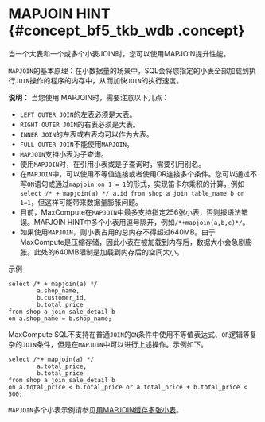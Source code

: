 # MAPJOIN HINT {#concept_bf5_tkb_wdb .concept}

当一个大表和一个或多个小表JOIN时，您可以使用MAPJOIN提升性能。

`MAPJOIN`的基本原理：在小数据量的场景中，SQL会将您指定的小表全部加载到执行`JOIN`操作的程序的内存中，从而加快`JOIN`的执行速度。

**说明：** 当您使用 MAPJOIN时，需要注意以下几点：

-   `LEFT OUTER JOIN`的左表必须是大表。
-   `RIGHT OUTER JOIN`的右表必须是大表。
-   `INNER JOIN`的左表或右表均可以作为大表。
-   `FULL OUTER JOIN`不能使用`MAPJOIN`。
-   `MAPJOIN`支持小表为子查询。
-   使用`MAPJOIN`时，在引用小表或是子查询时，需要引用别名。
-   在`MAPJOIN`中，可以使用不等值连接或者使用OR连接多个条件。您可以通过不写`ON`语句或通过`mapjoin on 1 = 1`的形式，实现笛卡尔乘积的计算，例如`select /* + mapjoin(a) */ a.id from shop a join table_name b on 1=1`，但这样可能带来数据量膨胀问题。
-   目前，MaxCompute在`MAPJOIN`中最多支持指定256张小表，否则报语法错误。MAPJOIN HINT中多个小表用逗号隔开，例如`/*+mapjoin(a,b,c)*/`。
-   如果使用`MAPJOIN`，则小表占用的总内存不得超过640MB。由于MaxCompute是压缩存储，因此小表在被加载到内存后，数据大小会急剧膨胀。此处的640MB限制是加载到内存后的空间大小。

示例

``` {#codeblock_2u3_zd6_hxg}
select /* + mapjoin(a) */
        a.shop_name,
        b.customer_id,
        b.total_price
from shop a join sale_detail b
on a.shop_name = b.shop_name;
```

MaxCompute SQL不支持在普通`JOIN`的`ON`条件中使用不等值表达式、`OR`逻辑等复杂的`JOIN`条件，但是在`MAPJOIN`中可以进行上述操作。示例如下。

``` {#codeblock_pzf_pv2_o8a}
select /*+ mapjoin(a) */
        a.total_price,
        b.total_price
from shop a join sale_detail b
on a.total_price < b.total_price or a.total_price + b.total_price < 500;
```

`MAPJOIN`多个小表示例请参见[用MAPJOIN缓存多张小表](https://help.aliyun.com/knowledge_detail/40270.html)。

